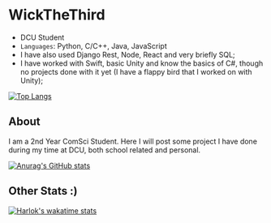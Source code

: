 
# WickTheThird

- DCU Student
- `Languages`: Python, C/C++, Java, JavaScript
- I have also used Django Rest, Node, React and very briefly SQL;
- I have worked with Swift, basic Unity and know the basics of C#, though no projects done with it yet (I have a flappy bird that I worked on with Unity);

[![Top Langs](https://github-readme-stats-git-masterrstaa-rickstaa.vercel.app/api/top-langs/?username=WickTheThird)](https://github.com/anuraghazra/github-readme-stats)

  
## About

I am a 2nd Year ComSci Student. Here I will post some project I have done during my time at DCU, both school related and personal.

[![Anurag's GitHub stats](https://github-readme-stats.vercel.app/api?username=WickTheThird)](https://github.com/anuraghazra/github-readme-stats)

## Other Stats :)

[![Harlok's wakatime stats](https://github-readme-stats.vercel.app/api/wakatime?username=WickTheThird)](https://github.com/anuraghazra/github-readme-stats)
